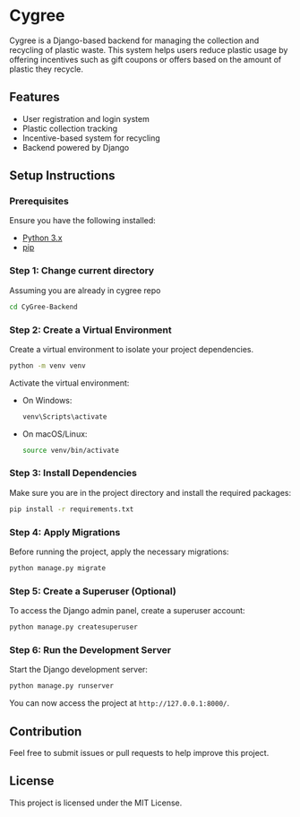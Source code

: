 # Cygree

Cygree is a Django-based backend for managing the collection and recycling of plastic waste. This system helps users reduce plastic usage by offering incentives such as gift coupons or offers based on the amount of plastic they recycle.

## Features
- User registration and login system
- Plastic collection tracking
- Incentive-based system for recycling
- Backend powered by Django

## Setup Instructions

### Prerequisites
Ensure you have the following installed:
- [Python 3.x](https://www.python.org/downloads/)
- [pip](https://pip.pypa.io/en/stable/installation/)

### Step 1: Change current directory

Assuming you are already in cygree repo
```bash
cd CyGree-Backend
```

### Step 2: Create a Virtual Environment

Create a virtual environment to isolate your project dependencies.

```bash
python -m venv venv
```

Activate the virtual environment:

- On Windows:
  ```bash
  venv\Scripts\activate
  ```

- On macOS/Linux:
  ```bash
  source venv/bin/activate
  ```

### Step 3: Install Dependencies

Make sure you are in the project directory and install the required packages:

```bash
pip install -r requirements.txt
```

### Step 4: Apply Migrations

Before running the project, apply the necessary migrations:

```bash
python manage.py migrate
```

### Step 5: Create a Superuser (Optional)

To access the Django admin panel, create a superuser account:

```bash
python manage.py createsuperuser
```

### Step 6: Run the Development Server

Start the Django development server:

```bash
python manage.py runserver
```

You can now access the project at `http://127.0.0.1:8000/`.

## Contribution

Feel free to submit issues or pull requests to help improve this project.

## License

This project is licensed under the MIT License.
